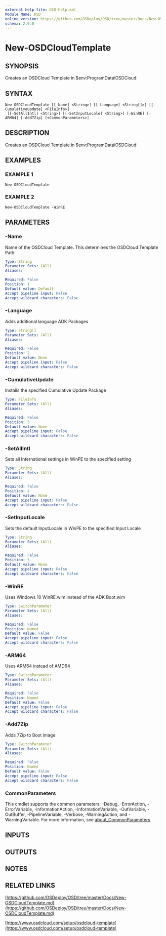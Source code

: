```yaml
---
external help file: OSD-help.xml
Module Name: OSD
online version: https://github.com/OSDeploy/OSD/tree/master/Docs/New-OSDCloudTemplate.md
schema: 2.0.0
---
```


# New-OSDCloudTemplate

## SYNOPSIS
Creates an OSDCloud Template in $env:ProgramData\OSDCloud

## SYNTAX

```
New-OSDCloudTemplate [[-Name] <String>] [[-Language] <String[]>] [[-CumulativeUpdate] <FileInfo>]
 [[-SetAllIntl] <String>] [[-SetInputLocale] <String>] [-WinRE] [-ARM64] [-Add7Zip] [<CommonParameters>]
```

## DESCRIPTION
Creates an OSDCloud Template in $env:ProgramData\OSDCloud

## EXAMPLES

### EXAMPLE 1
```
New-OSDCloudTemplate
```

### EXAMPLE 2
```
New-OSDCloudTemplate -WinRE
```

## PARAMETERS

### -Name
Name of the OSDCloud Template.
This determines the OSDCloud Template Path

```yaml
Type: String
Parameter Sets: (All)
Aliases:

Required: False
Position: 1
Default value: Default
Accept pipeline input: False
Accept wildcard characters: False
```

### -Language
Adds additional language ADK Packages

```yaml
Type: String[]
Parameter Sets: (All)
Aliases:

Required: False
Position: 2
Default value: None
Accept pipeline input: False
Accept wildcard characters: False
```

### -CumulativeUpdate
Installs the specified Cumulative Update Package

```yaml
Type: FileInfo
Parameter Sets: (All)
Aliases:

Required: False
Position: 3
Default value: None
Accept pipeline input: False
Accept wildcard characters: False
```

### -SetAllIntl
Sets all International settings in WinPE to the specified setting

```yaml
Type: String
Parameter Sets: (All)
Aliases:

Required: False
Position: 4
Default value: None
Accept pipeline input: False
Accept wildcard characters: False
```

### -SetInputLocale
Sets the default InputLocale in WinPE to the specified Input Locale

```yaml
Type: String
Parameter Sets: (All)
Aliases:

Required: False
Position: 5
Default value: None
Accept pipeline input: False
Accept wildcard characters: False
```

### -WinRE
Uses Windows 10 WinRE.wim instead of the ADK Boot.wim

```yaml
Type: SwitchParameter
Parameter Sets: (All)
Aliases:

Required: False
Position: Named
Default value: False
Accept pipeline input: False
Accept wildcard characters: False
```

### -ARM64
Uses ARM64 instead of AMD64

```yaml
Type: SwitchParameter
Parameter Sets: (All)
Aliases:

Required: False
Position: Named
Default value: False
Accept pipeline input: False
Accept wildcard characters: False
```

### -Add7Zip
Adds 7Zip to Boot Image

```yaml
Type: SwitchParameter
Parameter Sets: (All)
Aliases:

Required: False
Position: Named
Default value: False
Accept pipeline input: False
Accept wildcard characters: False
```

### CommonParameters
This cmdlet supports the common parameters: -Debug, -ErrorAction, -ErrorVariable, -InformationAction, -InformationVariable, -OutVariable, -OutBuffer, -PipelineVariable, -Verbose, -WarningAction, and -WarningVariable. For more information, see [about_CommonParameters](http://go.microsoft.com/fwlink/?LinkID=113216).

## INPUTS

## OUTPUTS

## NOTES

## RELATED LINKS

[https://github.com/OSDeploy/OSD/tree/master/Docs/New-OSDCloudTemplate.md](https://github.com/OSDeploy/OSD/tree/master/Docs/New-OSDCloudTemplate.md)

[https://www.osdcloud.com/setup/osdcloud-template](https://www.osdcloud.com/setup/osdcloud-template)

